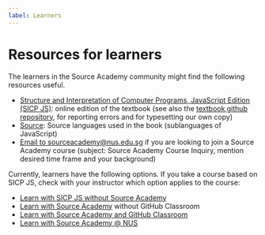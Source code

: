 ```yaml
---
label: Learners
---
```


# Resources for learners

The learners in the Source Academy community might find the following resources useful.

- [Structure and Interpretation of Computer Programs, JavaScript Edition (SICP JS)](https://sourceacademy.org/sicpjs): online edition of the textbook (see also the [textbook github repository](https://github.com/source-academy/sicp), for reporting errors and for typesetting our own copy)
- [Source](https://docs.sourceacademy.org): Source languages used in the book (sublanguages of JavaScript)
- [Email to sourceacademy@nus.edu.sg](mailto:sourceacademy@comp.nus.edu.sg?subject=Source%20Academy%20Course%20Inquiry) if you are looking to join a Source Academy course (subject: Source Academy Course Inquiry, mention desired time frame and your background)

Currently, learners have the following options. If you take a course based on SICP JS, check with your instructor which option applies to the course:

- [Learn with SICP JS without Source Academy](../package/README.md) 
- [Learn with Source Academy](../vanilla/README.md) without GitHub Classroom
- [Learn with Source Academy and GitHub Classroom](github/README.md) 
- [Learn with Source Academy @ NUS](nus/README.md)

